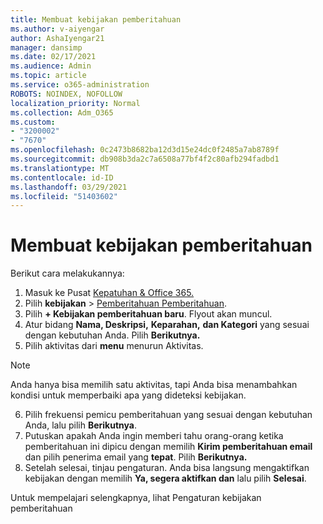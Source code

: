 ```yaml
---
title: Membuat kebijakan pemberitahuan
ms.author: v-aiyengar
author: AshaIyengar21
manager: dansimp
ms.date: 02/17/2021
ms.audience: Admin
ms.topic: article
ms.service: o365-administration
ROBOTS: NOINDEX, NOFOLLOW
localization_priority: Normal
ms.collection: Adm_O365
ms.custom:
- "3200002"
- "7670"
ms.openlocfilehash: 0c2473b8682ba12d3d15e24dc0f2485a7ab8789f
ms.sourcegitcommit: db908b3da2c7a6508a77bf4f2c80afb294fadbd1
ms.translationtype: MT
ms.contentlocale: id-ID
ms.lasthandoff: 03/29/2021
ms.locfileid: "51403602"
---
```

# <a name="create-an-alert-policy"></a>Membuat kebijakan pemberitahuan

Berikut cara melakukannya:

1. Masuk ke Pusat [Kepatuhan & Office 365.](https://go.microsoft.com/fwlink/p/?linkid=2077143)
1. Pilih **kebijakan**  >  [Pemberitahuan Pemberitahuan](https://go.microsoft.com/fwlink/?linkid=2103208).
1. Pilih **+ Kebijakan pemberitahuan baru**. Flyout akan muncul.
1. Atur bidang **Nama, Deskripsi,** **Keparahan,** **dan Kategori** yang sesuai dengan kebutuhan Anda. Pilih **Berikutnya.**
1. Pilih aktivitas dari **menu** menurun Aktivitas.
> [!NOTE]
>  Anda hanya bisa memilih satu aktivitas, tapi Anda bisa menambahkan kondisi untuk memperbaiki apa yang dideteksi kebijakan.
6. Pilih frekuensi pemicu pemberitahuan yang sesuai dengan kebutuhan Anda, lalu pilih **Berikutnya**.
7. Putuskan apakah Anda ingin memberi tahu orang-orang ketika pemberitahuan ini dipicu dengan memilih **Kirim pemberitahuan email** dan pilih penerima email yang **tepat**. Pilih **Berikutnya.**
8. Setelah selesai, tinjau pengaturan. Anda bisa langsung mengaktifkan kebijakan dengan memilih **Ya, segera aktifkan dan** lalu pilih **Selesai**.

Untuk mempelajari selengkapnya, lihat Pengaturan kebijakan pemberitahuan

